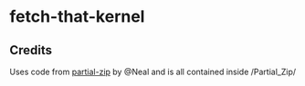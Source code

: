 # fetch-that-kernel

## Credits

Uses code from [partial-zip](https://github.com/Neal/partial-zip) by @Neal and is all contained inside /Partial_Zip/
